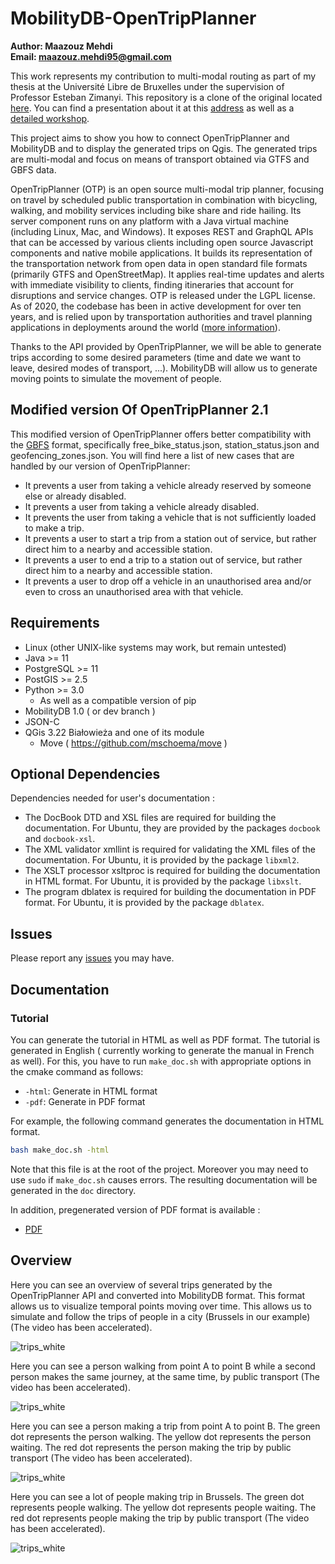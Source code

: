 # MobilityDB-OpenTripPlanner

**Author: Maazouz Mehdi** <br>
**Email: maazouz.mehdi95@gmail.com** <br>

This work represents my contribution to multi-modal routing as part of my thesis at the Université Libre de Bruxelles under the supervision of Professor Esteban Zimanyi. This repository is a clone of the original located [here](https://github.com/MaazouzMehdi/ConnectOTP). You can find a presentation about it at this [address](https://docs.mobilitydb.com/pub/MobilityDB-OpenTripPlanner.pdf) as well as a [detailed workshop](https://github.com/MobilityDB/MobilityDB-OpenTripPlanner/blob/main/workshop/pdf/connect-workshop.pdf).

This project aims to show you how to connect OpenTripPlanner and MobilityDB and to display the generated trips on Qgis. The generated trips are multi-modal and focus on means of transport obtained via GTFS and GBFS data.

OpenTripPlanner (OTP) is an open source multi-modal trip planner, focusing on travel by scheduled public transportation in combination with bicycling, walking, and mobility services including bike share and ride hailing. Its server component runs on any platform with a Java virtual machine (including Linux, Mac, and Windows). It exposes REST and GraphQL APIs that can be accessed by various clients including open source Javascript components and native mobile applications. It builds its representation of the transportation network from open data in open standard file formats (primarily GTFS and OpenStreetMap). It applies real-time updates and alerts with immediate visibility to clients, finding itineraries that account for disruptions and service changes. OTP is released under the LGPL license. As of 2020, the codebase has been in active development for over ten years, and is relied upon by transportation authorities and travel planning applications in deployments around the world ([more information](http://docs.opentripplanner.org/en/latest/)). 

Thanks to the API provided by OpenTripPlanner, we will be able to generate trips according to some desired parameters (time and date we want to leave, desired modes of transport, ...). MobilityDB will allow us to generate moving points to simulate the movement of people.

Modified version Of OpenTripPlanner 2.1
---------------------------------------
This modified version of OpenTripPlanner offers better compatibility with the [GBFS](https://github.com/NABSA/gbfs) format, specifically free_bike_status.json, station_status.json and geofencing_zones.json.
You will find here a list of new cases that are handled by our version of OpenTripPlanner:

* It prevents a user from taking a vehicle already reserved by someone else or already disabled.
* It prevents a user from taking a vehicle already disabled.
* It prevents the user from taking a vehicle that is not sufficiently loaded to make a trip.
* It prevents a user to start a trip from a station out of service, but rather direct him to a nearby and accessible station.
* It prevents a user to end a trip to a station out of service, but rather direct him to a nearby and accessible station.
* It prevents a user to drop off a vehicle in an unauthorised area and/or even to cross an unauthorised area with that vehicle.

Requirements
------------

*   Linux (other UNIX-like systems may work, but remain untested)
*   Java >= 11
*   PostgreSQL >= 11
*   PostGIS >= 2.5
*	Python >= 3.0
	* As well as a compatible version of pip 
*   MobilityDB 1.0 ( or dev branch )
*   JSON-C
*   QGis 3.22 Białowieża and one of its module
	* Move ( https://github.com/mschoema/move )

Optional Dependencies
-----------------------
Dependencies needed for user's documentation :

* The DocBook DTD and XSL files are required for building the documentation. For Ubuntu, they are provided by the packages
`docbook` and `docbook-xsl`.
* The XML validator xmllint is required for validating the XML files of the documentation. For Ubuntu, it is provided by the
package `libxml2`.
* The XSLT processor xsltproc is required for building the documentation in HTML format. For Ubuntu, it is provided by
the package `libxslt`.
* The program dblatex is required for building the documentation in PDF format. For Ubuntu, it is provided by the package
`dblatex`.


Issues 
-----------------------
Please report any [issues](https://github.com/MobilityDB/MobilityDB-OpenTripPlanner/issues) you may have.


Documentation
-------------

### Tutorial

You can generate the tutorial in HTML as well as PDF format. The tutorial is generated in English ( currently working to generate the manual in French as well). For this, you have to run `make_doc.sh` with appropriate options in the cmake command as follows:

*   `-html`: Generate in HTML format
*   `-pdf`: Generate in PDF format

For example, the following command generates the documentation in HTML format.
```bash
bash make_doc.sh -html
```
Note that this file is at the root of the project. Moreover you may need to use `sudo` if `make_doc.sh` causes errors.
The resulting documentation will be generated in the `doc` directory.

In addition, pregenerated version of PDF format is available :

*   [PDF](https://github.com/MobilityDB/MobilityDB-OpenTripPlanner/tree/main/workshop/pdf/connect-workshop.pdf)


Overview
-----------------------
Here you can see an overview of several trips generated by the OpenTripPlanner API and converted into MobilityDB format. This format allows us to visualize temporal points moving over time. This allows us to simulate and follow the trips of people in a city (Brussels in our example)
(The video has been accelerated).

![trips_white](https://github.com/MobilityDB/MobilityDB-OpenTripPlanner/blob/main/images/35Trips.gif?raw=true)

Here you can see a person walking from point A to point B while a second person makes the same journey, at the same time, by public transport
(The video has been accelerated).

![trips_white](https://github.com/MobilityDB/MobilityDB-OpenTripPlanner/blob/main/images/comparisonTrip.gif?raw=true)

Here you can see a person making a trip from point A to point B.
The green dot represents the person walking.
The yellow dot represents the person waiting.
The red dot represents the person making the trip by public transport
(The video has been accelerated).

![trips_white](https://github.com/MobilityDB/MobilityDB-OpenTripPlanner/blob/main/images/advancedtrip.gif?raw=true)

Here you can see a lot of people making trip in Brussels.
The green dot represents people walking.
The yellow dot represents people waiting.
The red dot represents people making the trip by public transport
(The video has been accelerated).

![trips_white](https://github.com/MobilityDB/MobilityDB-OpenTripPlanner/blob/main/images/73advancedtrips.gif?raw=true)
